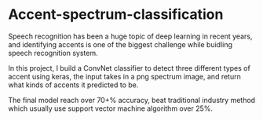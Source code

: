 # Accent-spectrum-classification

Speech recognition has been a huge topic of deep learning in recent years, and identifying accents is one of the biggest challenge while buidling speech recognition system. 

In this project, I build a ConvNet classifier to detect three different types of accent using keras, the input takes in a png spectrum image, and return what kinds of accents it predicted to be.

The final model reach over 70+% accuracy, beat traditional industry method which usually use support vector machine algorithm over 25%.
